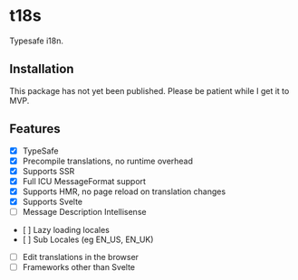 # t18s

Typesafe i18n.

## Installation

This package has not yet been published. Please be patient while I get it to MVP.

## Features

- [x] TypeSafe
- [x] Precompile translations, no runtime overhead
- [x] Supports SSR
- [x] Full ICU MessageFormat support
- [x] Supports HMR, no page reload on translation changes
- [x] Supports Svelte
- [ ] Message Description Intellisense
- [ ] Lazy loading locales
- [ ] Sub Locales (eg EN_US, EN_UK)
- [ ] Edit translations in the browser
- [ ] Frameworks other than Svelte
